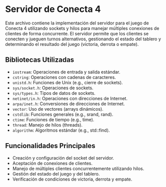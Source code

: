 # Servidor de Conecta 4

Este archivo contiene la implementación del servidor para el juego de Conecta 4 utilizando sockets y hilos para manejar múltiples conexiones de clientes de forma concurrente. El servidor permite que los clientes se conecten y jueguen turnos alternativos, gestionando el estado del tablero y determinando el resultado del juego (victoria, derrota o empate).

## Bibliotecas Utilizadas

- `iostream`: Operaciones de entrada y salida estándar.
- `cstring`: Operaciones con cadenas de caracteres.
- `unistd.h`: Funciones de Unix (e.g., cierre de sockets).
- `sys/socket.h`: Operaciones de sockets.
- `sys/types.h`: Tipos de datos de sockets.
- `netinet/in.h`: Operaciones con direcciones de Internet.
- `arpa/inet.h`: Conversiones de direcciones de Internet.
- `vector`: Uso de vectores (arrays dinámicos).
- `cstdlib`: Funciones generales (e.g., srand, rand).
- `ctime`: Funciones de tiempo (e.g., time).
- `thread`: Manejo de hilos (threads).
- `algorithm`: Algoritmos estándar (e.g., std::find).

## Funcionalidades Principales

- Creación y configuración del socket del servidor.
- Aceptación de conexiones de clientes.
- Manejo de múltiples clientes concurrentemente utilizando hilos.
- Gestión del estado del juego y del tablero.
- Verificación de condiciones de victoria, derrota y empate.
